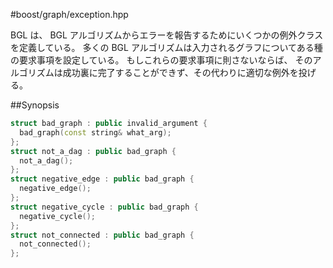 #boost/graph/exception.hpp

BGL は、 BGL アルゴリズムからエラーを報告するためにいくつかの例外クラスを定義している。 多くの BGL アルゴリズムは入力されるグラフについてある種の要求事項を設定している。 もしこれらの要求事項に則さないならば、 そのアルゴリズムは成功裏に完了することができず、その代わりに適切な例外を投げる。


##Synopsis

```cpp
struct bad_graph : public invalid_argument {
  bad_graph(const string& what_arg);
};
struct not_a_dag : public bad_graph {
  not_a_dag();
};
struct negative_edge : public bad_graph {
  negative_edge();
};
struct negative_cycle : public bad_graph {
  negative_cycle();
};
struct not_connected : public bad_graph {
  not_connected();
};
```

